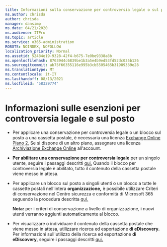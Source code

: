 ```yaml
---
title: Informazioni sulla conservazione per controversia legale o sul posto
ms.author: chrisda
author: chrisda
manager: dansimp
ms.date: 04/21/2020
ms.audience: ITPro
ms.topic: article
ms.service: o365-administration
ROBOTS: NOINDEX, NOFOLLOW
localization_priority: Normal
ms.assetid: 52484e19-9328-42f4-b675-7e0be9338a8b
ms.openlocfilehash: 8703944c6839be1b3a5e4b9ed53fd52dc035b126
ms.sourcegitcommit: ab75f66355116e995b3cb5505465b31989339e28
ms.translationtype: MT
ms.contentlocale: it-IT
ms.lasthandoff: 08/13/2021
ms.locfileid: "58329774"
---
```

# <a name="about-litigation-holds-and-in-place-holds"></a>Informazioni sulle esenzioni per controversia legale e sul posto

- Per applicare una conservazione per controversia legale o un blocco sul posto a una cassetta postale, è necessaria una licenza [Exchange Online Piano 2.](https://docs.microsoft.com/office365/servicedescriptions/office-365-platform-service-description/office-365-plan-options) Se si dispone di un altro piano, assegnare una licenza [Archiviazione Exchange Online](https://docs.microsoft.com/office365/servicedescriptions/exchange-online-archiving-service-description/exchange-online-archiving-service-description) all'account. 
    
- **Per abilitare una conservazione per controversia legale** per un singolo utente, seguire i passaggi descritti [qui.](https://docs.microsoft.com/microsoft-365/compliance/create-a-litigation-hold?view=o365-worldwide#place-a-mailbox-on-litigation-hold) Quando il blocco per controversia legale è abilitato, tutto il contenuto della cassetta postale viene messo in attesa.
    
- Per applicare  un blocco sul posto a singoli utenti o un blocco a tutte le cassette postali nell'intera **organizzazione,** è possibile utilizzare Criteri di conservazione nel Centro sicurezza e conformità di Microsoft 365 seguendo la procedura descritta [qui.](https://docs.microsoft.com/microsoft-365/compliance/retention-policies)
    
    **Nota:** per i criteri di conservazione a livello di organizzazione, i nuovi utenti verranno aggiunti automaticamente al blocco. 
  
- Per visualizzare o individuare il contenuto della cassetta postale che viene messo in attesa, utilizzare ricerca ed esportazione **di eDiscovery.** Per informazioni sull'utilizzo della ricerca ed esportazione **di eDiscovery,** seguire i passaggi descritti [qui.](https://docs.microsoft.com/microsoft-365/compliance/export-search-results)
    

